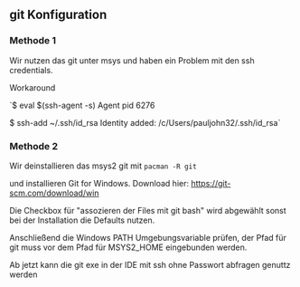 ## git Konfiguration

### Methode 1

Wir nutzen das git unter msys und haben ein Problem mit den ssh credentials.

Workaround

`$ eval $(ssh-agent -s)
Agent pid 6276

$ ssh-add ~/.ssh/id_rsa
Identity added: /c/Users/pauljohn32/.ssh/id_rsa`

### Methode 2

Wir deinstallieren das msys2 git mit `pacman -R git`

und installieren Git for Windows.
Download hier: https://git-scm.com/download/win

Die Checkbox für "assozieren der Files mit git bash" wird abgewählt
sonst bei der Installation die Defaults nutzen.

Anschließend die Windows PATH Umgebungsvariable prüfen, der Pfad für git muss vor dem Pfad für MSYS2_HOME eingebunden werden.

Ab jetzt kann die git exe in der IDE mit ssh ohne Passwort abfragen genuttz werden
